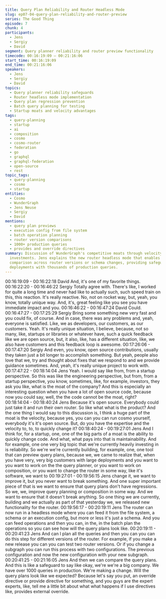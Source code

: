 ```yaml
---
title: Query Plan Reliability and Router Headless Mode
slug: ep07-04-query-plan-reliability-and-router-preview
series: The Good Thing
episode: 7
chunk: 4
participants:
  - Jens
  - Sergiy
  - David
segment: Query planner reliability and router preview functionality
timecode: 00:16:19:09 – 00:21:16:06
start_time: 00:16:19:09
end_time: 00:21:16:06
speakers:
  - Jens
  - Sergiy
  - David
topics:
  - Query planner reliability safeguards
  - Router headless mode implementation
  - Query plan regression prevention
  - Batch query planning for testing
  - Startup moats and velocity advantages
tags:
  - query-planning
  - startup
  - ai
  - composition
  - cosmo
  - cosmo-router
  - federation
  - go
  - graphql
  - graphql-federation
  - open-source
  - rest
topic_tags:
  - query-planning
  - cosmo
  - startup
entities:
  - Cosmo
  - WunderGraph
  - Jens Neuse
  - Sergiy
  - David
mentions:
  - query plan previews
  - execution config from file system
  - batch operation planning
  - router version comparisons
  - 1000+ production queries
  - provides and override directives
summary: Discussion of WunderGraph's competitive moats through velocity and reliability
  investments. Jens explains the new router headless mode that enables query plan
  comparison across router versions or schema changes, providing safeguards for large
  deployments with thousands of production queries.
---
```


00:16:19:09 - 00:16:22:18
David
And, it's one of my favorite things.
00:16:22:20 - 00:16:46:22
Sergiy
Totally agree with. There's like, I worked for quite a long time and never had like to actually
such, such speed train on this, this reaction. It's really reactive. No, not on rocket way, but, yeah,
you know, totally unique way. And, it's, great feeling like you see you have immediate impact
and you.
00:16:46:22 - 00:16:47:24
David
Could.
00:16:47:27 - 00:17:25:29
Sergiy
Bring some something new very fast and you could fix, of course. And in case, there was any
problems and, yeah, everyone is satisfied. Like, we as developers, our customers, as our
customers. Yeah. It's really unique situation, I believe, because, not so many, like, startups or
libraries or whatever have, such a quick feedback like we are open source, but, it also, like, has
a different situation, like, we also have customers and this feedback loop is awesome.
00:17:26:06 - 00:17:47:20
Sergiy
And even, you know, open source contributions, usually they taken just a bit longer to
accomplish something. But yeah, people also love that we, try and thought about fixes that we
respond to and we provide guidance sometimes. And, yeah, it's really unique project to work
with.
00:17:47:22 - 00:18:14:04
Jens
Yeah. I would say like from, from a startup perspective. So this was like the engineering
perspective, but from, from a startup perspective, you know, sometimes, like, for example,
investors, they ask you like, what is the moat of the company? And this is especially an
interesting question when you have a lot of open source code, because now you could say, well,
the the code cannot be the moat, right?
00:18:14:04 - 00:18:40:24
Jens
Because it's open source. Everybody could just take it and run their own router. So like what
what is the product? And the one thing I would say to this discussion is, I think a huge part of the
moat is the velocity, because yes, you can you can run cosmo yourself, everybody it's it's open
source. But, do you have the expertise and the velocity to, to, to quickly change it?
00:18:40:24 - 00:19:27:01
Jens
And I think for, for a startup, one, one of the big parts of a moat is the ability to quickly change
code. And what, what pays into that is maintainability. And for example, one one very big topic
that we're currently heavily investing in is reliability. So we're we're currently building, for
example, one, one tool that can preview query plans, because we, we came to realize that,
when you have very, very big customers with large deployments and you want to you want to
work on the the query planner, or you want to work on composition, or you want to change the
router in some way, like it's software, we want to
00:19:27:01 - 00:19:56:15
Jens
change it, we want to improve it, but you never want to break something. And one super
important piece of that is we want to ensure that query plans don't have regressions. So we, we,
improve query planning or composition in some way. And we want to ensure that it doesn't
break anything. So one thing we are currently, building and we actually as part of that yesterday
we, we released new functionality for the router.
00:19:56:17 - 00:20:19:11
Jens
The router can now run in a headless mode where you can feed it from the file system, a
schema or an execution config, but more or less it's just a schema. And you can feed operations
and then you can, in the, in the batch plan the operations so you can see how will the query
plans look like.
00:20:19:11 - 00:20:41:23
Jens
And can I plan all the queries and then you can you can do this step for different versions of the
router. For example, if you make a new release you can you can test two router versions. Or if
you change a subgraph you can run this process with two configurations. The previous
configuration and now the new configuration with your new subgraph.
00:20:41:25 - 00:21:16:05
Jens
And then we can compare the query plans. And this is like a safeguard to say like okay, we're
we're a big company. We have over 1000 queries in production. We're making a change. Will
the query plans look like we expected? Because let's say you put, an override directive or
provide directive for something, and you guys are the expert experts, like, tell me a little bit
about what what happens if I use directives like, provides external override.